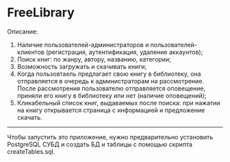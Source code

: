 # FreeLibrary

Описание:

1) Наличие пользователей-администраторов и пользователей-клиентов (регистрация, аутентификация, удаление аккаунтов);
2) Поиск книг: по жанру, автору, названию, категории;
3) Возможность загружать и скачивать книги;
4) Когда пользовтаель предлагает свою книгу в библиотеку, она отправляется в очередь к администраторам на рассмотрение. После рассмотрения пользователю отправляется оповещение, приняли его книгу в библиотеку или нет (наличие оповещений);
5) Кликабельный список книг, выдаваемых после поиска: при нажатии на книгу открывается страница с информацией и предложение скачать.

-------------------------------------------------------------
Чтобы запустить это приложение, нужно предварительно установить PostgreSQL СУБД и создать БД и таблицы с помощью скрипта createTables.sql.
